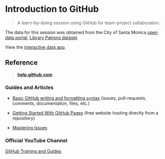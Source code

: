 # Introduction to GitHub

> A learn-by-doing session using GitHub for team-project collaboration.

The data for this session was obtained from the City of Santa Monica
[open data portal][smgov-data], [Library Patrons dataset][smgov-data-lib].

View the [interactive data app][library-patrons].

## Reference

> [**help.github.com**](https://help.github.com)

### Guides and Articles

  - [Basic GitHub writing and formatting syntax][gh-writing]
    (issues, pull-requests, comments, documentation, files, etc.)

  - [Getting Started With GitHub Pages][gh-pages]
    (free website hosting directly from a repository)

  - [Mastering Issues][gh-issues]

### Official YouTube Channel

[GitHub Training and Guides][gh-guides]

[library-patrons]: src/
[smgov-data]: https://data.smgov.net
[smgov-data-lib]: https://data.smgov.net/Public-Services/Library-Patrons/5wk5-r8rg

[gh-writing]: https://help.github.com/articles/basic-writing-and-formatting-syntax/
[gh-flow]: https://guides.github.com/introduction/flow/
[gh-guides]: https://www.youtube.com/githubguides
[gh-issues]: https://guides.github.com/features/issues/
[gh-pages]: https://guides.github.com/features/pages/
